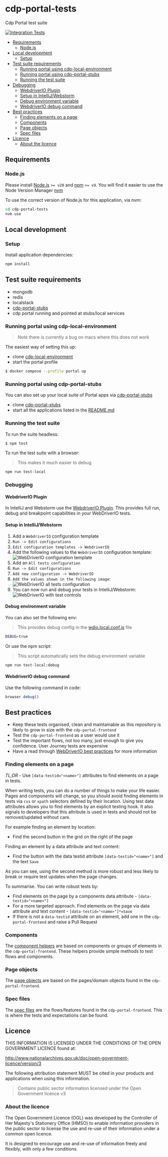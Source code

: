 # cdp-portal-tests

Cdp Portal test suite

[![Integration Tests](https://github.com/DEFRA/cdp-portal-frontend/actions/workflows/integration-tests.yml/badge.svg)](https://github.com/DEFRA/cdp-portal-frontend/actions/workflows/integration-tests.yml)

- [Requirements](#requirements)
  - [Node.js](#nodejs)
- [Local development](#local-development)
  - [Setup](#setup)
- [Test suite requirements](#test-suite-requirements)
  - [Running portal using cdp-local-environment](#running-portal-using-cdp-local-environment)
  - [Running portal using cdp-portal-stubs](#running-portal-using-cdp-portal-stubs)
  - [Running the test suite](#running-the-test-suite)
- [Debugging](#debugging)
  - [WebdriverIO Plugin](#webdriverio-plugin)
  - [Setup in IntelliJ/Webstorm](#setup-in-intellijwebstorm)
  - [Debug environment variable](#debug-environment-variable)
  - [WebdriverIO debug command](#webdriverio-debug-command)
- [Best practices](#best-practices)
  - [Finding elements on a page](#finding-elements-on-a-page)
  - [Components](#components)
  - [Page objects](#page-objects)
  - [Spec files](#spec-files)
- [Licence](#licence)
  - [About the licence](#about-the-licence)

## Requirements

### Node.js

Please install [Node.js](http://nodejs.org/) `>= v20` and [npm](https://nodejs.org/) `>= v9`. You will find it
easier to use the Node Version Manager [nvm](https://github.com/creationix/nvm)

To use the correct version of Node.js for this application, via nvm:

```bash
cd cdp-portal-tests
nvm use
```

## Local development

### Setup

Install application dependencies:

```bash
npm install
```

## Test suite requirements

- mongodb
- redis
- localstack
- [cdp-portal-stubs](https://github.com/defra/cdp-portal-stubs)
- cdp portal running and pointed at stubs/local services

### Running portal using cdp-local-environment

> Note there is currently a bug on macs where this does not work

The easiest way of setting this up:

- clone [cdp-local-environment](https://github.com/defra/cdp-local-environment)
- start the portal profile

```bash
$ docker compose --profile portal up
```

### Running portal using cdp-portal-stubs

You can also set up your local suite of Portal apps via [cdp-portal-stubs](https://github.com/defra/cdp-portal-stubs)

- clone [cdp-portal-stubs](https://github.com/defra/cdp-portal-stubs)
- start all the applications listed in the [README.md](https://github.com/defra/cdp-portal-stubs#setup)

### Running the test suite

To run the suite headless:

```bash
$ npm test
```

To run the test suite with a browser:

> This makes it much easier to debug

```bash
npm run test-local
```

### Debugging

#### WebdriverIO Plugin

In IntelliJ and Webstorm use the [WebdriverIO Plugin](https://plugins.jetbrains.com/plugin/16147-webdriverio). This
provides full run, debug and breakpoint capabilities in your WebDriverIO tests.

#### Setup in IntelliJ/Webstorm

1. Add a `WebdriverIO` configuration template
1. `Run -> Edit configurations`
1. `Edit configuration templates -> WebdriverIO`
1. Add the following values to the `WebdriverIO` configuration template:
   ![WebDriverIO configuration template](docs/webdriverio-plugin/webdriverio-configuration-template.png?raw=true)
1. Add an `All tests configuration`
1. `Run -> Edit configurations`
1. `Add new configuration -> WebdriverIO`
1. `Add the values shown in the following image`:
   ![WebDriverIO all tests configuration](docs/webdriverio-plugin/all-tests.png?raw=true)
1. You can now run and debug your tests in IntelliJ/Webstorm:
   ![WebDriverIO with test controls](docs/webdriverio-plugin/with-test-controls.png?raw=true)

#### Debug environment variable

You can also set the following env:

> This provides debug config in the [wdio.local.conf.js](./wdio.local.conf.js) file

```bash
DEBUG=true
```

Or use the npm script:

> This script automatically sets the debug environment variable

```bash
npm run test-local:debug
```

#### WebdriverIO debug command

Use the following command in code:

```javascript
browser.debug()
```

## Best practices

- Keep these tests organised, clean and maintainable as this repository is likely to grow in size with the
  `cdp-portal-frontend`
- Test the `cdp-portal-frontend` as a user would use it
- Test the important flows, not too many, just enough to give you confidence. User Journey tests are expensive
- Have a read through [WebDriverIO best practices](https://webdriver.io/docs/bestpractices/) for more
  information

### Finding elements on a page

_TL;DR_ - Use `[data-testid="<name>"]` attributes to find elements on a page in tests.

When writing tests, you can do a number of things to make your life easier. Pages and components will change, so you
should avoid finding elements in tests via `css` or `xpath` selectors defined by their location. Using test data
attributes allows you to find elements by an explicit testing hook. It also signals to developers that this attribute is
used in tests and should not be removed/updated without care.

For example finding an element by location:

- Find the second button in the grid on the right of the page

Finding an element by a data attribute and text content:

- Find the button with the data testid attribute `[data-testid="<name>"]` and the text `Save`

As you can see, using the second method is more robust and less likely to break or require test updates when the page
changes.

To summarise. You can write robust tests by:

- Find elements on the page by a components data attribute - `[data-testid="<name>"]`
- For a more targeted approach. Find elements on the page via data attribute and text content -
  `[data-testid="<name>"]*=Save`
- If there is not a `data-testid` attribute on an element, add one in the `cdp-portal-frontend` and raise a Pull Request

### Components

The [component helpers](test/components) are based on components or groups of elements in the `cdp-portal-frontend`.
These helpers provide simple methods to test flows and components.

### Page objects

The [page objects](test/page-objects) are based on the pages/domain objects found in the `cdp-portal-frontend`.

### Spec files

The [spec files](test/specs) are the flows/features found in the `cdp-portal-frontend`. This is where the tests and
expectations can be found.

## Licence

THIS INFORMATION IS LICENSED UNDER THE CONDITIONS OF THE OPEN GOVERNMENT LICENCE found at:

<http://www.nationalarchives.gov.uk/doc/open-government-licence/version/3>

The following attribution statement MUST be cited in your products and applications when using this information.

> Contains public sector information licensed under the Open Government licence v3

### About the licence

The Open Government Licence (OGL) was developed by the Controller of Her Majesty's Stationery Office (HMSO) to enable
information providers in the public sector to license the use and re-use of their information under a common open
licence.

It is designed to encourage use and re-use of information freely and flexibly, with only a few conditions.
